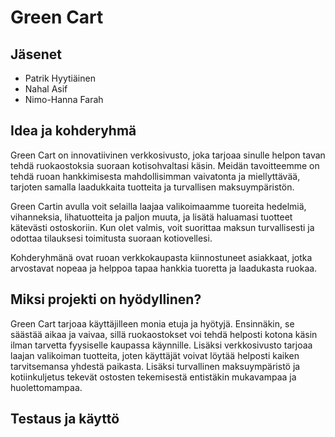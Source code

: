 # Green Cart

## Jäsenet
* Patrik Hyytiäinen
* Nahal Asif
* Nimo-Hanna Farah

## Idea ja kohderyhmä

Green Cart on innovatiivinen verkkosivusto, joka tarjoaa sinulle helpon tavan tehdä ruokaostoksia suoraan kotisohvaltasi käsin. Meidän tavoitteemme on tehdä ruoan hankkimisesta mahdollisimman vaivatonta ja miellyttävää, tarjoten samalla laadukkaita tuotteita ja turvallisen maksuympäristön.

Green Cartin avulla voit selailla laajaa valikoimaamme tuoreita hedelmiä, vihanneksia, lihatuotteita ja paljon muuta, ja lisätä haluamasi tuotteet kätevästi ostoskoriin. Kun olet valmis, voit suorittaa maksun turvallisesti ja odottaa tilauksesi toimitusta suoraan kotiovellesi.

Kohderyhmänä ovat ruoan verkkokaupasta kiinnostuneet asiakkaat, jotka arvostavat nopeaa ja helppoa tapaa hankkia tuoretta ja laadukasta ruokaa.

## Miksi projekti on hyödyllinen?
Green Cart tarjoaa käyttäjilleen monia etuja ja hyötyjä. Ensinnäkin, se säästää aikaa ja vaivaa, sillä ruokaostokset voi tehdä helposti kotona käsin ilman tarvetta fyysiselle kaupassa käynnille. Lisäksi verkkosivusto tarjoaa laajan valikoiman tuotteita, joten käyttäjät voivat löytää helposti kaiken tarvitsemansa yhdestä paikasta. Lisäksi turvallinen maksuympäristö ja kotiinkuljetus tekevät ostosten tekemisestä entistäkin mukavampaa ja huolettomampaa.


## Testaus ja käyttö

